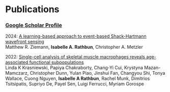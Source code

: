# Publications

### [Google Scholar Profile](https://scholar.google.com/citations?user=4nZKb0cAAAAJ&hl=en)

2024: [A learning-based approach to event-based Shack-Hartmann wavefront sensing](https://doi.org/10.1117/12.3028285) <br> Matthew R. Ziemann, **Isabelle A. Rathbun**, Christopher A. Metzler 
 
2022: [Single-cell analysis of skeletal muscle macrophages reveals age-associated functional subpopulations](https://elifesciences.org/articles/77974) <br> Linda K Krasniewski, Papiya Chakraborty, Chang-Yi Cui, Krystyna Mazan-Mamczarz, Christopher Dunn, Yulan Piao, Jinshui Fan, Changyou Shi, Tonya Wallace, Cuong Nguyen, **Isabelle A Rathbun**, Rachel Munk, Dimitrios Tsitsipatis, Supriyo De, Payel Sen, Luigi Ferrucci, Myriam Gorospe
